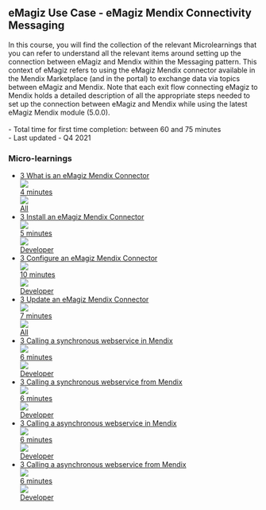<div class="ez-academy">
	<div class="ez-academy__body">
		<main class="master">
	<h2 class="title">eMagiz Use Case - eMagiz Mendix Connectivity Messaging</h2>
    <p>
      In this course, you will find the collection of the relevant Microlearnings that you can refer to understand all the relevant items around setting up the connection between eMagiz and Mendix within the Messaging pattern. This context of eMagiz refers to using the eMagiz Mendix connector available in the Mendix Marketplace (and in the portal) to exchange data via topics between eMagiz and Mendix. Note that each exit flow connecting eMagiz to Mendix holds a detailed description of all the appropriate steps needed to set up the connection between eMagiz and Mendix while using the latest eMagiz Mendix module (5.0.0).
        </br></br>
        - Total time for first time completion: between 60 and 75 minutes
        </br>
        - Last updated - Q4 2021
    </p>
    <h3 class="title">Micro-learnings</h3>
    <ul class="strip-container">
          <li class="strip">
            <a href="../../docs/microlearning/novice-mendix-connectivity-what-is-an-emagiz-mendix-connector" class="strip__link">
            <label for="" class="strip__label">
                <span>3</span>
                What is an eMagiz Mendix Connector
            </label>
            <div class="strip__attribute">
                <img class="strip__attribute-icon strip__attribute-icon--duration" src="../../img/microlearning/academy_index/icon-duration32.svg"/>
                <div class="strip__attribute-label">4 minutes</div>
            </div>
            <div class="strip__attribute">
                <img class="strip__attribute-icon strip__attribute-icon--roles" src="../../img/microlearning/academy_index/icon-roles32.svg"/>
                <div class="strip__attribute-label">All</div>
            </div>
        </a>
        </li>
		<li class="strip">
            <a href="../../docs/microlearning/novice-mendix-connectivity-install-emagiz-mendix-connector" class="strip__link">
				<label for="" class="strip__label">
					<span>3</span>
					Install an eMagiz Mendix Connector
				</label>
				<div class="strip__attribute">
					<img class="strip__attribute-icon strip__attribute-icon--duration" src="../../img/microlearning/academy_index/icon-duration32.svg"/>
					<div class="strip__attribute-label">5 minutes</div>
				</div>
				<div class="strip__attribute">
					<img class="strip__attribute-icon strip__attribute-icon--roles" src="../../img/microlearning/academy_index/icon-roles32.svg"/>
					<div class="strip__attribute-label">Developer</div>
				</div>
			</a>
        </li>
		<li class="strip">
            <a href="../../docs/microlearning/novice-mendix-connectivity-configure-emagiz-mendix-connector" class="strip__link">
				<label for="" class="strip__label">
					<span>3</span>
					Configure an eMagiz Mendix Connector
				</label>
				<div class="strip__attribute">
					<img class="strip__attribute-icon strip__attribute-icon--duration" src="../../img/microlearning/academy_index/icon-duration32.svg"/>
					<div class="strip__attribute-label">10 minutes</div>
				</div>
				<div class="strip__attribute">
					<img class="strip__attribute-icon strip__attribute-icon--roles" src="../../img/microlearning/academy_index/icon-roles32.svg"/>
					<div class="strip__attribute-label">Developer</div>
				</div>
			</a>
        </li>
		 <li class="strip">
            <a href="../../docs/microlearning/novice-mendix-connectivity-update-emagiz-mendix-connector" class="strip__link">
				<label for="" class="strip__label">
					<span>3</span>
					Update an eMagiz Mendix Connector
				</label>
				<div class="strip__attribute">
					<img class="strip__attribute-icon strip__attribute-icon--duration" src="../../img/microlearning/academy_index/icon-duration32.svg"/>
					<div class="strip__attribute-label">7 minutes</div>
				</div>
				<div class="strip__attribute">
					<img class="strip__attribute-icon strip__attribute-icon--roles" src="../../img/microlearning/academy_index/icon-roles32.svg"/>
					<div class="strip__attribute-label">All</div>
				</div>
			</a>
        </li>
		<li class="strip">
            <a href="../../docs/microlearning/intermediate-mendix-connectivity-calling-a-synchronous-webservice-in-mendix" class="strip__link">
            <label for="" class="strip__label">
                <span>3</span>
                Calling a synchronous webservice in Mendix
            </label>
            <div class="strip__attribute">
                <img class="strip__attribute-icon strip__attribute-icon--duration" src="../../img/microlearning/academy_index/icon-duration32.svg"/>
                <div class="strip__attribute-label">6 minutes</div>
            </div>
            <div class="strip__attribute">
                <img class="strip__attribute-icon strip__attribute-icon--roles" src="../../img/microlearning/academy_index/icon-roles32.svg"/>
                <div class="strip__attribute-label">Developer</div>
            </div>
        </a>
        </li>
        <li class="strip">
            <a href="../../docs/microlearning/intermediate-mendix-connectivity-calling-a-synchronous-webservice-from-mendix" class="strip__link">
            <label for="" class="strip__label">
                <span>3</span>
                Calling a synchronous webservice from Mendix
            </label>
            <div class="strip__attribute">
                <img class="strip__attribute-icon strip__attribute-icon--duration" src="../../img/microlearning/academy_index/icon-duration32.svg"/>
                <div class="strip__attribute-label">6 minutes</div>
            </div>
            <div class="strip__attribute">
                <img class="strip__attribute-icon strip__attribute-icon--roles" src="../../img/microlearning/academy_index/icon-roles32.svg"/>
                <div class="strip__attribute-label">Developer</div>
            </div>
        </a>
        </li>
        <li class="strip">
            <a href="../../docs/microlearning/intermediate-mendix-connectivity-calling-an-asynchronous-webservice-in-mendix" class="strip__link">
            <label for="" class="strip__label">
                <span>3</span>
                Calling a asynchronous webservice in Mendix
            </label>
            <div class="strip__attribute">
                <img class="strip__attribute-icon strip__attribute-icon--duration" src="../../img/microlearning/academy_index/icon-duration32.svg"/>
                <div class="strip__attribute-label">6 minutes</div>
            </div>
            <div class="strip__attribute">
                <img class="strip__attribute-icon strip__attribute-icon--roles" src="../../img/microlearning/academy_index/icon-roles32.svg"/>
                <div class="strip__attribute-label">Developer</div>
            </div>
            </a>
        </li>
        <li class="strip">
            <a href="../../docs/microlearning/intermediate-mendix-connectivity-calling-an-asynchronous-webservice-from-mendix" class="strip__link">
            <label for="" class="strip__label">
                <span>3</span>
                Calling a asynchronous webservice from Mendix
            </label>
            <div class="strip__attribute">
                <img class="strip__attribute-icon strip__attribute-icon--duration" src="../../img/microlearning/academy_index/icon-duration32.svg"/>
                <div class="strip__attribute-label">6 minutes</div>
            </div>
            <div class="strip__attribute">
                <img class="strip__attribute-icon strip__attribute-icon--roles" src="../../img/microlearning/academy_index/icon-roles32.svg"/>
                <div class="strip__attribute-label">Developer</div>
            </div>
            </a>
        </li>
    </ul>
    </main>
    </div>
</div>